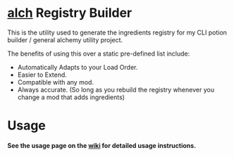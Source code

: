# [alch](https://github.com/radj307/caco-alch-potion-builder) Registry Builder
This is the utility used to generate the ingredients registry for my CLI potion builder / general alchemy utility project.

The benefits of using this over a static pre-defined list include:
- Automatically Adapts to your Load Order.
- Easier to Extend.
- Compatible with any mod.
- Always accurate. (So long as you rebuild the registry whenever you change a mod that adds ingredients)

# Usage
#### See the usage page on the [wiki](https://github.com/radj307/caco-alch-registry-builder/wiki#usage) for detailed usage instructions.
